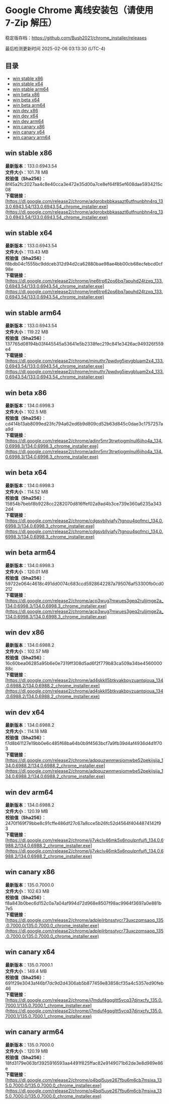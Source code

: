 # Google Chrome 离线安装包（请使用 7-Zip 解压）
稳定版存档：<https://github.com/Bush2021/chrome_installer/releases>

最后检测更新时间
2025-02-06 03:13:30 (UTC-4)

## 目录
* [win stable x86](https://github.com/Bush2021/chrome_installer?tab=readme-ov-file#win-stable-x86)
* [win stable x64](https://github.com/Bush2021/chrome_installer?tab=readme-ov-file#win-stable-x64)
* [win stable arm64](https://github.com/Bush2021/chrome_installer?tab=readme-ov-file#win-stable-arm64)
* [win beta x86](https://github.com/Bush2021/chrome_installer?tab=readme-ov-file#win-beta-x86)
* [win beta x64](https://github.com/Bush2021/chrome_installer?tab=readme-ov-file#win-beta-x64)
* [win beta arm64](https://github.com/Bush2021/chrome_installer?tab=readme-ov-file#win-beta-arm64)
* [win dev x86](https://github.com/Bush2021/chrome_installer?tab=readme-ov-file#win-dev-x86)
* [win dev x64](https://github.com/Bush2021/chrome_installer?tab=readme-ov-file#win-dev-x64)
* [win dev arm64](https://github.com/Bush2021/chrome_installer?tab=readme-ov-file#win-dev-arm64)
* [win canary x86](https://github.com/Bush2021/chrome_installer?tab=readme-ov-file#win-canary-x86)
* [win canary x64](https://github.com/Bush2021/chrome_installer?tab=readme-ov-file#win-canary-x64)
* [win canary arm64](https://github.com/Bush2021/chrome_installer?tab=readme-ov-file#win-canary-arm64)

## win stable x86
**最新版本**：133.0.6943.54  
**文件大小**：101.78 MB  
**校验值（Sha256）**：8f45a2fc2027aa4c8e40cca3e472e35d00a7ce8ef64f85ef608dae5934215c08  
**下载链接**：[https://dl.google.com/release2/chrome/adgrobxbbkasazt6utfnunbhn4rq_133.0.6943.54/133.0.6943.54_chrome_installer.exe](https://dl.google.com/release2/chrome/adgrobxbbkasazt6utfnunbhn4rq_133.0.6943.54/133.0.6943.54_chrome_installer.exe)  

## win stable x64
**最新版本**：133.0.6943.54  
**文件大小**：113.43 MB  
**校验值（Sha256）**：f8bdb04c1555bc9ddceb312d94d2ca62880bae98ae4bb00cb68ecfebcd0cf98e  
**下载链接**：[https://dl.google.com/release2/chrome/jne6trp62ps6bq7apuhd24tzxq_133.0.6943.54/133.0.6943.54_chrome_installer.exe](https://dl.google.com/release2/chrome/jne6trp62ps6bq7apuhd24tzxq_133.0.6943.54/133.0.6943.54_chrome_installer.exe)  

## win stable arm64
**最新版本**：133.0.6943.54  
**文件大小**：119.22 MB  
**校验值（Sha256）**：137765d08194b03f445545a53641e5b2338fec219c841e3426ac949326f559e4  
**下载链接**：[https://dl.google.com/release2/chrome/minuthr7pwdvg5ievgbluam2x4_133.0.6943.54/133.0.6943.54_chrome_installer.exe](https://dl.google.com/release2/chrome/minuthr7pwdvg5ievgbluam2x4_133.0.6943.54/133.0.6943.54_chrome_installer.exe)  

## win beta x86
**最新版本**：134.0.6998.3  
**文件大小**：102.5 MB  
**校验值（Sha256）**：cd414b13ab8099ed23fc794a62ed6b9d809cd52b63d845c0dae3c1757257aa9d  
**下载链接**：[https://dl.google.com/release2/chrome/adinr5mr3trwtjogmlnul6jiho4a_134.0.6998.3/134.0.6998.3_chrome_installer.exe](https://dl.google.com/release2/chrome/adinr5mr3trwtjogmlnul6jiho4a_134.0.6998.3/134.0.6998.3_chrome_installer.exe)  

## win beta x64
**最新版本**：134.0.6998.3  
**文件大小**：114.52 MB  
**校验值（Sha256）**：15854b7bebf8b9228cc2282070d816ffef02a9ad4b3ce739e360a6235a3432d4  
**下载链接**：[https://dl.google.com/release2/chrome/cdgsvbllyiafy7tgnou4qofmci_134.0.6998.3/134.0.6998.3_chrome_installer.exe](https://dl.google.com/release2/chrome/cdgsvbllyiafy7tgnou4qofmci_134.0.6998.3/134.0.6998.3_chrome_installer.exe)  

## win beta arm64
**最新版本**：134.0.6998.3  
**文件大小**：120.01 MB  
**校验值（Sha256）**：59722e064c4618c491dd0074c683ccd5928642287a795076af53300fb0cd0212  
**下载链接**：[https://dl.google.com/release2/chrome/acp3wug7mwues3geq2ruljjmge2a_134.0.6998.3/134.0.6998.3_chrome_installer.exe](https://dl.google.com/release2/chrome/acp3wug7mwues3geq2ruljjmge2a_134.0.6998.3/134.0.6998.3_chrome_installer.exe)  

## win dev x86
**最新版本**：134.0.6988.2  
**文件大小**：102.57 MB  
**校验值（Sha256）**：16c60bea06285a95b6e0e7319ff308d5ad6f2f779b83ca509a34be456000088c  
**下载链接**：[https://dl.google.com/release2/chrome/ad4skkll5btkvakbpyzuantqioua_134.0.6988.2/134.0.6988.2_chrome_installer.exe](https://dl.google.com/release2/chrome/ad4skkll5btkvakbpyzuantqioua_134.0.6988.2/134.0.6988.2_chrome_installer.exe)  

## win dev x64
**最新版本**：134.0.6988.2  
**文件大小**：114.18 MB  
**校验值（Sha256）**：f7d8b61127e19bb0e6c485f68ba64b0b9f4563bcf7a9fb39d4af4936d4d1f703  
**下载链接**：[https://dl.google.com/release2/chrome/adpquzwnmwsiomwbe52pekijsija_134.0.6988.2/134.0.6988.2_chrome_installer.exe](https://dl.google.com/release2/chrome/adpquzwnmwsiomwbe52pekijsija_134.0.6988.2/134.0.6988.2_chrome_installer.exe)  

## win dev arm64
**最新版本**：134.0.6988.2  
**文件大小**：120.19 MB  
**校验值（Sha256）**：2470f169f79bbe8c91cffe486df27c67a8cce5b26fc52d4564f4044874142f93  
**下载链接**：[https://dl.google.com/release2/chrome/jj7vkclv46mk5x6noulpnfujfi_134.0.6988.2/134.0.6988.2_chrome_installer.exe](https://dl.google.com/release2/chrome/jj7vkclv46mk5x6noulpnfujfi_134.0.6988.2/134.0.6988.2_chrome_installer.exe)  

## win canary x86
**最新版本**：135.0.7000.0  
**文件大小**：102.63 MB  
**校验值（Sha256）**：f8a843b0bec6d152c0a7a04af994d72d968e8507f98ac9964f3697a0e881b7e5  
**下载链接**：[https://dl.google.com/release2/chrome/adpleilrbnsstycr73uxczqmsaoq_135.0.7000.0/135.0.7000.0_chrome_installer.exe](https://dl.google.com/release2/chrome/adpleilrbnsstycr73uxczqmsaoq_135.0.7000.0/135.0.7000.0_chrome_installer.exe)  

## win canary x64
**最新版本**：135.0.7000.1  
**文件大小**：149.4 MB  
**校验值（Sha256）**：691f29e3043af46bf7dc9d2d4306ab5b877459e83858cf35a4c5357ed90feb46  
**下载链接**：[https://dl.google.com/release2/chrome/i7mduf4gqgltt5vcq37djnxcfy_135.0.7000.1/135.0.7000.1_chrome_installer.exe](https://dl.google.com/release2/chrome/i7mduf4gqgltt5vcq37djnxcfy_135.0.7000.1/135.0.7000.1_chrome_installer.exe)  

## win canary arm64
**最新版本**：135.0.7000.0  
**文件大小**：120.19 MB  
**校验值（Sha256）**：18fd3179e063bf3925916593aa4491f825ffac82e9149071b62de3e8d989e86e  
**下载链接**：[https://dl.google.com/release2/chrome/o4bql5uye267fbu6m6cb7msjxa_135.0.7000.0/135.0.7000.0_chrome_installer.exe](https://dl.google.com/release2/chrome/o4bql5uye267fbu6m6cb7msjxa_135.0.7000.0/135.0.7000.0_chrome_installer.exe)  

